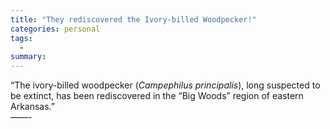 ```yaml
---
title: "They rediscovered the Ivory-billed Woodpecker!"
categories: personal
tags:
  -
summary: 
---
```

<p>&#8220;The ivory-billed woodpecker (<em>Campephilus principalis</em>), long suspected to be extinct, has been rediscovered in the &#8220;Big Woods&#8221; region of eastern Arkansas.&#8221;<br />
&#8212;&#8212;-</p>
